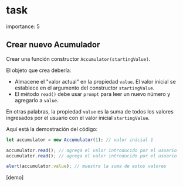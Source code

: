 # task

importance: 5

## Crear nuevo Acumulador

Crear una función constructor `Accumulator(startingValue)`.

El objeto que crea debería:

* Almacene el "valor actual" en la propiedad `value`. El valor inicial se establece en el argumento del constructor `startingValue`.
* El método `read()` debe usar `prompt` para leer un nuevo número y agregarlo a `value`.

En otras palabras, la propiedad `value` es la suma de todos los valores ingresados por el usuario con el valor inicial `startingValue`.

Aquí está la demostración del código:

```javascript
let accumulator = new Accumulator(1); // valor inicial 1

accumulator.read(); // agrega el valor introducido por el usuario
accumulator.read(); // agrega el valor introducido por el usuario

alert(accumulator.value); // muestra la suma de estos valores
```

\[demo\]


